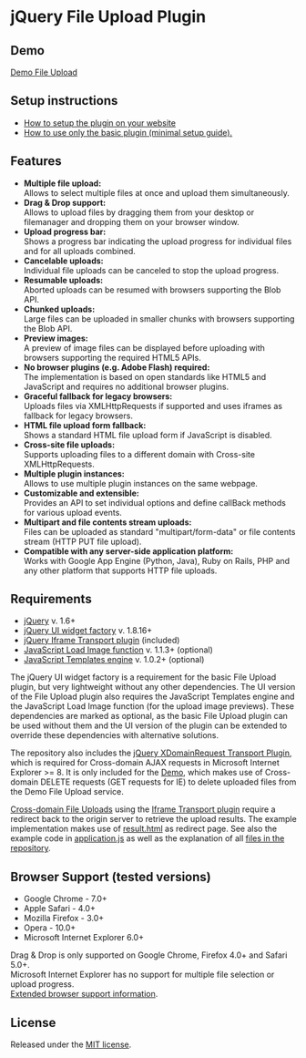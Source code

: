 # jQuery File Upload Plugin

## Demo
[Demo File Upload](http://blueimp.github.com/jQuery-File-Upload/)

## Setup instructions
* [How to setup the plugin on your website](https://github.com/blueimp/jQuery-File-Upload/wiki/Setup)
* [How to use only the basic plugin (minimal setup guide).](https://github.com/blueimp/jQuery-File-Upload/wiki/Basic-plugin)

## Features
* **Multiple file upload:**  
  Allows to select multiple files at once and upload them simultaneously.
* **Drag & Drop support:**  
  Allows to upload files by dragging them from your desktop or filemanager and dropping them on your browser window.
* **Upload progress bar:**  
  Shows a progress bar indicating the upload progress for individual files and for all uploads combined.
* **Cancelable uploads:**  
  Individual file uploads can be canceled to stop the upload progress.
* **Resumable uploads:**  
  Aborted uploads can be resumed with browsers supporting the Blob API.
* **Chunked uploads:**  
  Large files can be uploaded in smaller chunks with browsers supporting the Blob API.
* **Preview images:**  
  A preview of image files can be displayed before uploading with browsers supporting the required HTML5 APIs.
* **No browser plugins (e.g. Adobe Flash) required:**  
  The implementation is based on open standards like HTML5 and JavaScript and requires no additional browser plugins.
* **Graceful fallback for legacy browsers:**  
  Uploads files via XMLHttpRequests if supported and uses iframes as fallback for legacy browsers.
* **HTML file upload form fallback:**  
  Shows a standard HTML file upload form if JavaScript is disabled.
* **Cross-site file uploads:**  
  Supports uploading files to a different domain with Cross-site XMLHttpRequests.
* **Multiple plugin instances:**  
  Allows to use multiple plugin instances on the same webpage.
* **Customizable and extensible:**  
  Provides an API to set individual options and define callBack methods for various upload events.
* **Multipart and file contents stream uploads:**  
  Files can be uploaded as standard "multipart/form-data" or file contents stream (HTTP PUT file upload).
* **Compatible with any server-side application platform:**  
  Works with Google App Engine (Python, Java), Ruby on Rails, PHP and any other platform that supports HTTP file uploads.

## Requirements
* [jQuery](http://jquery.com/) v. 1.6+
* [jQuery UI widget factory](http://wiki.jqueryui.com/w/page/12138135/Widget%20factory) v. 1.8.16+
* [jQuery Iframe Transport plugin](https://github.com/blueimp/jQuery-File-Upload/blob/master/jquery.iframe-transport.js) (included)
* [JavaScript Load Image function](http://blueimp.github.com/JavaScript-Load-Image) v. 1.1.3+ (optional)
* [JavaScript Templates engine](https://github.com/blueimp/JavaScript-Templates) v. 1.0.2+ (optional)

The jQuery UI widget factory is a requirement for the basic File Upload plugin, but very lightweight without any other dependencies. 
The UI version of the File Upload plugin also requires the JavaScript Templates engine and the JavaScript Load Image function (for the upload image previews). These dependencies are marked as optional, as the basic File Upload plugin can be used without them and the UI version of the plugin can be extended to override these dependencies with alternative solutions.

The repository also includes the [jQuery XDomainRequest Transport Plugin](https://github.com/blueimp/jQuery-File-Upload/blob/master/jquery.xdr-transport.js), which is required for Cross-domain AJAX requests in Microsoft Internet Explorer >= 8. It is only included for the [Demo](http://blueimp.github.com/jQuery-File-Upload/), which makes use of Cross-domain DELETE requests (GET requests for IE) to delete uploaded files from the Demo File Upload service.

[Cross-domain File Uploads](https://github.com/blueimp/jQuery-File-Upload/wiki/Cross-domain-uploads) using the [Iframe Transport plugin](https://github.com/blueimp/jQuery-File-Upload/blob/master/jquery.iframe-transport.js) require a redirect back to the origin server to retrieve the upload results. The example implementation makes use of [result.html](https://github.com/blueimp/jQuery-File-Upload/blob/master/result.html) as redirect page. See also the example code in [application.js](https://github.com/blueimp/jQuery-File-Upload/blob/master/application.js) as well as the explanation of all [files in the repository](https://github.com/blueimp/jQuery-File-Upload/wiki/Plugin-files).

## Browser Support (tested versions)
* Google Chrome - 7.0+
* Apple Safari - 4.0+
* Mozilla Firefox - 3.0+
* Opera - 10.0+
* Microsoft Internet Explorer 6.0+

Drag & Drop is only supported on Google Chrome, Firefox 4.0+ and Safari 5.0+.  
Microsoft Internet Explorer has no support for multiple file selection or upload progress.  
[Extended browser support information](https://github.com/blueimp/jQuery-File-Upload/wiki/Browser-support).

## License
Released under the [MIT license](http://www.opensource.org/licenses/MIT).
